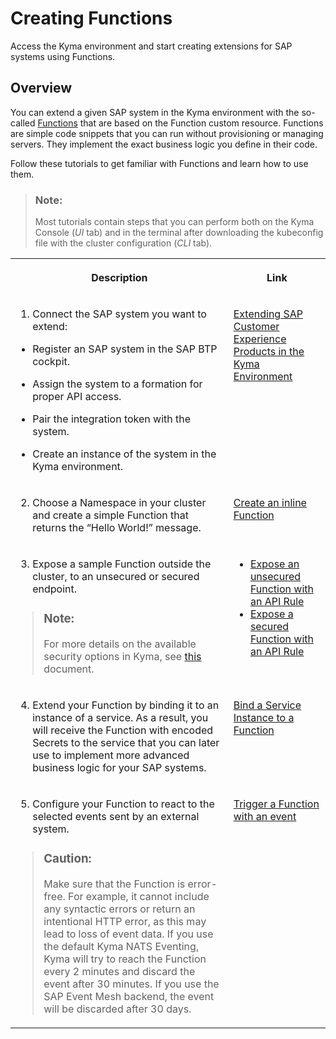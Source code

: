 <!-- loiofe4ba5b46f794037a4aee13df9df2d3c -->

# Creating Functions

Access the Kyma environment and start creating extensions for SAP systems using Functions.



<a name="loiofe4ba5b46f794037a4aee13df9df2d3c__section_qjy_wgf_dlb"/>

## Overview

You can extend a given SAP system in the Kyma environment with the so-called [Functions](https://kyma-project.io/docs/kyma/latest/01-overview/main-areas/serverless/svls-01-overview/) that are based on the Function custom resource. Functions are simple code snippets that you can run without provisioning or managing servers. They implement the exact business logic you define in their code.



Follow these tutorials to get familiar with Functions and learn how to use them.

> ### Note:  
> Most tutorials contain steps that you can perform both on the Kyma Console \(*UI* tab\) and in the terminal after downloading the kubeconfig file with the cluster configuration \(*CLI* tab\).




<table>
<tr>
<th valign="top">

Description



</th>
<th valign="top">

Link



</th>
</tr>
<tr>
<td valign="top">

1. Connect the SAP system you want to extend:

-   Register an SAP system in the SAP BTP cockpit.

-   Assign the system to a formation for proper API access.

-   Pair the integration token with the system.

-   Create an instance of the system in the Kyma environment.




</td>
<td valign="top">

[Extending SAP Customer Experience Products in the Kyma Environment](../40-extensions/Extending_SAP_Customer_Experience_Products_in_the_Kyma_Environment_83df31a.md)



</td>
</tr>
<tr>
<td valign="top">

2. Choose a Namespace in your cluster and create a simple Function that returns the “Hello World!” message.



</td>
<td valign="top">

[Create an inline Function](https://kyma-project.io/docs/kyma/latest/03-tutorials/00-serverless/svls-01-create-inline-function/)



</td>
</tr>
<tr>
<td valign="top">

3. Expose a sample Function outside the cluster, to an unsecured or secured endpoint.

> ### Note:  
> For more details on the available security options in Kyma, see [this](https://kyma-project.io/docs/kyma/latest/05-technical-reference/apix-01-config-authorizations-apigateway) document.



</td>
<td valign="top">

-   [Expose an unsecured Function with an API Rule](https://kyma-project.io/docs/kyma/latest/03-tutorials/00-serverless/svls-03-expose-function/)
-   [Expose a secured Function with an API Rule](https://kyma-project.io/docs/kyma/latest/03-tutorials/00-api-exposure/apix-03-expose-and-secure-service/#deploy-expose-and-secure-the-sample-resources)



</td>
</tr>
<tr>
<td valign="top">

4. Extend your Function by binding it to an instance of a service. As a result, you will receive the Function with encoded Secrets to the service that you can later use to implement more advanced business logic for your SAP systems.



</td>
<td valign="top">

[Bind a Service Instance to a Function](https://kyma-project.io/docs/kyma/latest/03-tutorials/00-serverless/svls-10-bind-a-serviceinstance-to-a-function/)



</td>
</tr>
<tr>
<td valign="top">

5. Configure your Function to react to the selected events sent by an external system.

> ### Caution:  
> Make sure that the Function is error-free. For example, it cannot include any syntactic errors or return an intentional HTTP error, as this may lead to loss of event data. If you use the default Kyma NATS Eventing, Kyma will try to reach the Function every 2 minutes and discard the event after 30 minutes. If you use the SAP Event Mesh backend, the event will be discarded after 30 days.



</td>
<td valign="top">

[Trigger a Function with an event](https://kyma-project.io/docs/kyma/latest/03-tutorials/00-application-connectivity/ac-07-trigger-function-with-event)



</td>
</tr>
</table>

